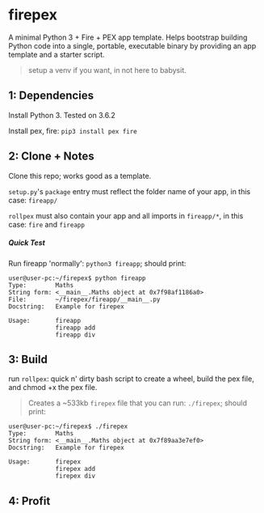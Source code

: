 # firepex
A minimal Python 3 + Fire + PEX app template. Helps bootstrap building Python code into a single, portable, executable binary by providing an app template and a starter script.

> setup a venv if you want, in not here to babysit.


## 1: Dependencies
Install Python 3. Tested on 3.6.2

Install pex, fire: `pip3 install pex fire`


## 2: Clone + Notes
Clone this repo; works good as a template.

`setup.py`'s `package` entry must reflect the folder name of your app, in this case: `fireapp/`

`rollpex` must also contain your app and all imports in `fireapp/*`, in this case: `fire` and `fireapp`

##### Quick Test
Run fireapp 'normally': `python3 fireapp`; should print:
```
user@user-pc:~/firepex$ python fireapp
Type:        Maths
String form: <__main__.Maths object at 0x7f98af1186a0>
File:        ~/firepex/fireapp/__main__.py
Docstring:   Example for firepex

Usage:       fireapp
             fireapp add
             fireapp div
```


## 3: Build
run `rollpex`: quick n' dirty bash script to create a wheel, build the pex file, and chmod +x the pex file.
> Creates a ~533kb `firepex` file that you can run: `./firepex`; should print:

```
user@user-pc:~/firepex$ ./firepex
Type:        Maths
String form: <__main__.Maths object at 0x7f89aa3e7ef0>
Docstring:   Example for firepex

Usage:       firepex
             firepex add
             firepex div

```

## 4: Profit
